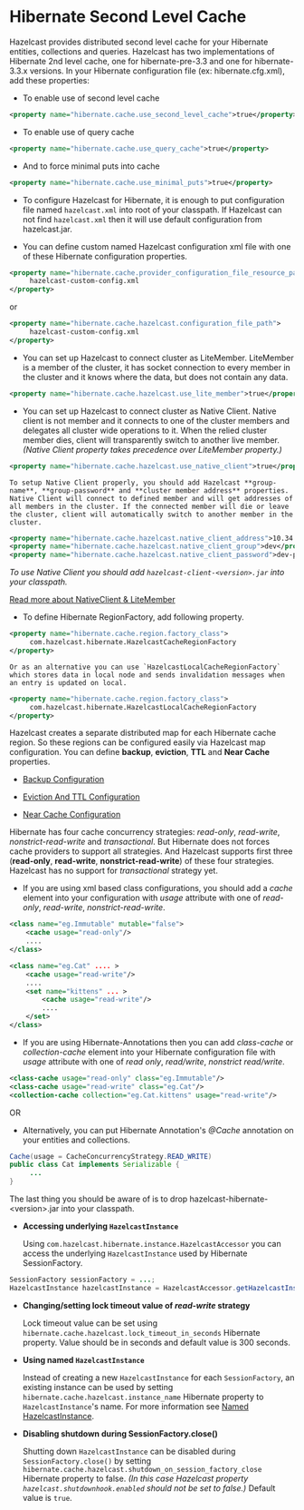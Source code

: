 # Hibernate Second Level Cache

Hazelcast provides distributed second level cache for your Hibernate entities, collections and queries. Hazelcast has two implementations of Hibernate 2nd level cache, one for hibernate-pre-3.3 and one for hibernate-3.3.x versions. In your Hibernate configuration file (ex: hibernate.cfg.xml), add these properties:

-   To enable use of second level cache

```xml
<property name="hibernate.cache.use_second_level_cache">true</property>
```
-   To enable use of query cache

```xml
<property name="hibernate.cache.use_query_cache">true</property>
```
-   And to force minimal puts into cache

```xml
<property name="hibernate.cache.use_minimal_puts">true</property>
```
-   To configure Hazelcast for Hibernate, it is enough to put configuration file named `hazelcast.xml` into root of your classpath. If Hazelcast can not find `hazelcast.xml` then it will use default configuration from hazelcast.jar.

-   You can define custom named Hazelcast configuration xml file with one of these Hibernate configuration properties.

```xml
<property name="hibernate.cache.provider_configuration_file_resource_path">
     hazelcast-custom-config.xml
</property>
```
or
```xml
<property name="hibernate.cache.hazelcast.configuration_file_path">
     hazelcast-custom-config.xml
</property>
```
-   You can set up Hazelcast to connect cluster as LiteMember. LiteMember is a member of the cluster, it has socket connection to every member in the cluster and it knows where the data, but does not contain any data.

```xml    
<property name="hibernate.cache.hazelcast.use_lite_member">true</property>
```
-   You can set up Hazelcast to connect cluster as Native Client. Native client is not member and it connects to one of the cluster members and delegates all cluster wide operations to it. When the relied cluster member dies, client will transparently switch to another live member. *(Native Client property takes precedence over LiteMember property.)*

```xml   
<property name="hibernate.cache.hazelcast.use_native_client">true</property>
```
    To setup Native Client properly, you should add Hazelcast **group-name**, **group-password** and **cluster member address** properties. Native Client will connect to defined member and will get addresses of all members in the cluster. If the connected member will die or leave the cluster, client will automatically switch to another member in the cluster.

```xml  
<property name="hibernate.cache.hazelcast.native_client_address">10.34.22.15</property>
<property name="hibernate.cache.hazelcast.native_client_group">dev</property>
<property name="hibernate.cache.hazelcast.native_client_password">dev-pass</property>
```
*To use Native Client you should add `hazelcast-client-<version>.jar` into your classpath.*

[Read more about NativeClient & LiteMember](#native-client)

-   To define Hibernate RegionFactory, add following property.

```xml    
<property name="hibernate.cache.region.factory_class">
     com.hazelcast.hibernate.HazelcastCacheRegionFactory
</property>
```
    Or as an alternative you can use `HazelcastLocalCacheRegionFactory` which stores data in local node and sends invalidation messages when an entry is updated on local.

```xml
<property name="hibernate.cache.region.factory_class">
     com.hazelcast.hibernate.HazelcastLocalCacheRegionFactory
</property>
```
Hazelcast creates a separate distributed map for each Hibernate cache region. So these regions can be configured easily via Hazelcast map configuration. You can define **backup**, **eviction**, **TTL** and **Near Cache** properties.

-   [Backup Configuration](#backups)

-   [Eviction And TTL Configuration](#eviction)

-   [Near Cache Configuration](#near-cache)

Hibernate has four cache concurrency strategies: *read-only*, *read-write*, *nonstrict-read-write* and *transactional*. But Hibernate does not forces cache providers to support all strategies. And Hazelcast supports first three (**read-only**, **read-write**, **nonstrict-read-write**) of these four strategies. Hazelcast has no support for *transactional* strategy yet.

-   If you are using xml based class configurations, you should add a *cache* element into your configuration with *usage* attribute with one of *read-only*, *read-write*, *nonstrict-read-write*.

```xml
<class name="eg.Immutable" mutable="false">
    <cache usage="read-only"/>
    .... 
</class>

<class name="eg.Cat" .... >
    <cache usage="read-write"/>
    ....
    <set name="kittens" ... >
        <cache usage="read-write"/>
        ....
    </set>
</class>
```
-   If you are using Hibernate-Annotations then you can add *class-cache* or *collection-cache* element into your Hibernate configuration file with *usage* attribute with one of *read only*, *read/write*, *nonstrict read/write*.

```xml    
<class-cache usage="read-only" class="eg.Immutable"/>
<class-cache usage="read-write" class="eg.Cat"/>
<collection-cache collection="eg.Cat.kittens" usage="read-write"/>
```
OR

-   Alternatively, you can put Hibernate Annotation's *@Cache* annotation on your entities and collections.

```java    
Cache(usage = CacheConcurrencyStrategy.READ_WRITE)
public class Cat implements Serializable {
     ...
}
```
The last thing you should be aware of is to drop hazelcast-hibernate-\<version\>.jar into your classpath.

-   **Accessing underlying `HazelcastInstance`**

    Using `com.hazelcast.hibernate.instance.HazelcastAccessor` you can access the underlying `HazelcastInstance` used by Hibernate SessionFactory.

```java   
SessionFactory sessionFactory = ...;
HazelcastInstance hazelcastInstance = HazelcastAccessor.getHazelcastInstance(sessionFactory);        
```
-   **Changing/setting lock timeout value of *read-write* strategy**

    Lock timeout value can be set using `hibernate.cache.hazelcast.lock_timeout_in_seconds` Hibernate property. Value should be in seconds and default value is 300 seconds.

-   **Using named `HazelcastInstance`**

    Instead of creating a new `HazelcastInstance` for each `SessionFactory`, an existing instance can be used by setting `hibernate.cache.hazelcast.instance_name` Hibernate property to `HazelcastInstance`'s name. For more information see [Named HazelcastInstance](#named-hazelcastinstance).

-   **Disabling shutdown during SessionFactory.close()**

    Shutting down `HazelcastInstance` can be disabled during `SessionFactory.close()` by setting `hibernate.cache.hazelcast.shutdown_on_session_factory_close` Hibernate property to false. *(In this case Hazelcast property `hazelcast.shutdownhook.enabled` should not be set to false.)* Default value is `true`.


